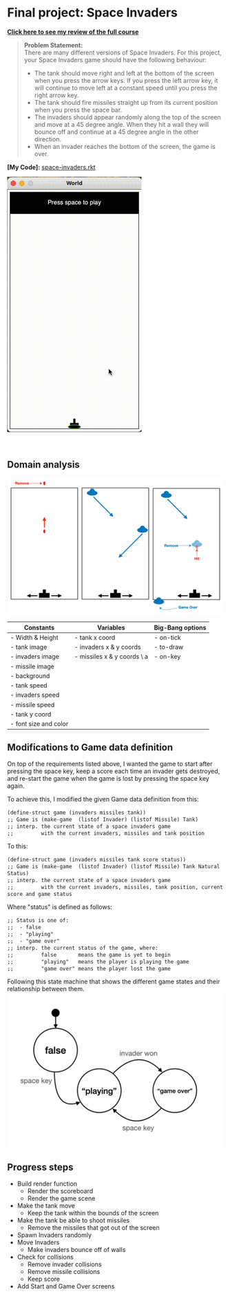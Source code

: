 

# Final project: Space Invaders

**[Click here to see my review of the full course](../README.md)**


> **Problem Statement:** <br>
> There are many different versions of Space Invaders. For this project, your Space Invaders game should have the following behaviour:
> - The tank should move right and left at the bottom of the screen when you press the arrow keys. If you press the left arrow key, it will continue to move left at a constant speed until you press the right arrow key.
> - The tank should fire missiles straight up from its current position when you press the space bar.
> - The invaders should appear randomly along the top of the screen and move at a 45 degree angle. When they hit a wall they will bounce off and continue at a 45 degree angle in the other direction.
> - When an invader reaches the bottom of the screen, the game is over. 

**[My Code]:** [space-invaders.rkt](https://github.com/zarry0/cs_curriculum/tree/main/Core_programming/HtC_simple_data/Final-project)



![](./images/game-play.gif)

<br>

## Domain analysis

![](./images/domain_analysis.png)

| Constants | Variables | Big-Bang options |
| --- | --- | --- |
| - Width & Height | - tank x coord | - on-tick
| - tank image  | - invaders x & y coords | - to-draw
| - invaders image | - missiles x & y coords \ a | - on-key 
| - missile image
| - background
| - tank speed
| - invaders speed
| - missile speed
| - tank y coord
| - font size and color 

## Modifications to Game data definition

On top of the requirements listed above, I wanted the game to start after pressing the space key, keep a score each time an invader gets destroyed, and re-start the game when the game is lost by pressing the space key again.

To achieve this, I modified the given Game data definition from this:

    (define-struct game (invaders missiles tank))
    ;; Game is (make-game  (listof Invader) (listof Missile) Tank)
    ;; interp. the current state of a space invaders game
    ;;         with the current invaders, missiles and tank position
To this:

    (define-struct game (invaders missiles tank score status))
    ;; Game is (make-game  (listof Invader) (listof Missile) Tank Natural Status)
    ;; interp. the current state of a space invaders game
    ;;         with the current invaders, missiles, tank position, current score and game status

Where "status" is defined as follows:

    ;; Status is one of:
    ;;  - false
    ;;  - "playing"
    ;;  - "game over"
    ;; interp. the current status of the game, where:
    ;;         false       means the game is yet to begin
    ;;         "playing"   means the player is playing the game
    ;;         "game over" means the player lost the game


Following this state machine that shows the different game states and their relationship between them.
![](./images/game-state-machine.png)

## Progress steps

- Build render function
    - Render the scoreboard
    - Render the game scene
- Make the tank move
	- Keep the tank within the bounds of the screen
- Make the tank be able to shoot missiles
	- Remove the missiles that got out of the screen
- Spawn Invaders randomly
- Move Invaders
	- Make invaders bounce off of walls
- Check for collisions
	- Remove invader collisions
	- Remove missile collisions
	- Keep score
- Add Start and Game Over screens




